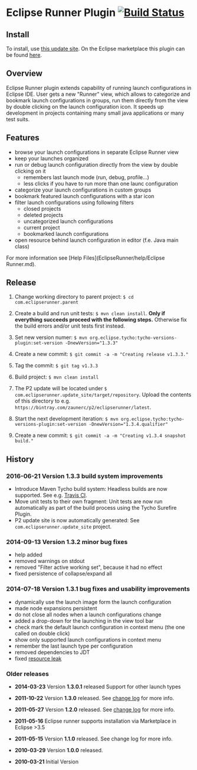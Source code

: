 Eclipse Runner Plugin [![Build Status](https://travis-ci.org/zaunerc/eclipserunnerplugin.svg?branch=master)](https://travis-ci.org/zaunerc/eclipserunnerplugin)
===================

Install
-------

To install, use [this update site](https://bintray.com/zaunerc/p2/eclipserunner/latest).
On the Eclipse marketplace this plugin can be found [here](https://marketplace.eclipse.org/content/eclipse-runner).

Overview
--------

Eclipse Runner plugin extends capability of running launch configurations in Eclipse IDE. 
User gets a new "Runner" view, which allows to categorize and bookmark launch configurations 
in groups, run them directly from the view by double clicking on the launch configuration icon. 
It speeds up development in projects containing many small java applications or many test suits.

Features
---------

 - browse your launch configurations in separate Eclipse Runner view
 - keep your launches organized   
 - run or debug launch configuration directly from the view by double clicking on it
   - remembers last launch mode (run, debug, profile...)
   - less clicks if you have to run more than one launc configuration   
 - categorize your launch configurations in custom groups
 - bookmark featured launch configurations with a star icon
 - filter launch configurations using following filters
   - closed projects
   - deleted projects
   - uncategorized launch configurations
   - current project
   - bookmarked launch configurations
 - open resource behind launch configuration in editor (f.e. Java main class)

For more information see [Help Files](EclipseRunner/help/Eclipse Runner.md).

Release
--------

1. Change working directory to parent project: `$ cd com.eclipserunner.parent`

1. Create a build and run unit tests: `$ mvn clean install`. **Only if everything succeeds proceed with the following steps.** Otherwise fix the build errors and/or unit tests first instead. 

1. Set new version numer: `$ mvn org.eclipse.tycho:tycho-versions-plugin:set-version -DnewVersion="1.3.3"`

1. Create a new commit: `$ git commit -a -m "Creating release v1.3.3."`

1. Tag the commit: `$ git tag v1.3.3`

1. Build project: `$ mvn clean install`

1. The P2 update will be located under `$ com.eclipserunner.update_site/target/repository`. Upload the contents of this directory to e.g. `https://bintray.com/zaunerc/p2/eclipserunner/latest`.

1. Start the next development iteration: `$ mvn org.eclipse.tycho:tycho-versions-plugin:set-version -DnewVersion="1.3.4.qualifier"`

1. Create a new commit: `$ git commit -a -m "Creating v1.3.4 snapshot build."`

History
-------

### 2016-06-21 Version 1.3.3 build system improvements

- Introduce Maven Tycho build system: Headless builds are now supported. See e.g. [Travis CI](https://travis-ci.org/zaunerc/eclipserunnerplugin).
- Move unit tests to their own fragment: Unit tests are now run automatically as part of the build process using the Tycho Surefire Plugin.
- P2 update site is now automatically generated: See `com.eclipserunner.update_site` project.

### 2014-09-13 Version 1.3.2 minor bug fixes

- help added
- removed warnings on stdout
- removed "Filter active working set", because it had no effect
- fixed persistence of collapse/expand all

### 2014-07-18 Version 1.3.1 bug fixes and usability improvements

- dynamically use the launch image form the launch configuration
- made node expansions persistent 
- do not close all nodes when a launch configurations change
- added a drop-down for the launching in the view tool bar
- check mark the default launch configuration in context menu (the one called on double click)
- show only supported launch configurations in context menu
- remember the last launch type per configuration
- removed dependencies to JDT
- fixed [resource leak](https://code.google.com/p/eclipserunnerplugin/issues/detail?id=12)

### Older releases

- **2014-03-23** Version **1.3.0.1** released Support for other launch types

- **2011-10-22** Version **1.3.0** released. See [change log](https://code.google.com/p/eclipserunnerplugin/wiki/Changelog) for more info.

- **2011-05-27** Version **1.2.0** released. See [change log](https://code.google.com/p/eclipserunnerplugin/wiki/Changelog) for more info.

- **2011-05-16** Eclipse runner supports installation via Marketplace in Eclipse >3.5

- **2011-05-15** Version **1.1.0** released. See change log for more info.

- **2010-03-29** Version **1.0.0** released.

- **2010-03-21** Initial Version
